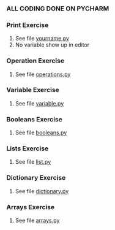 ### ALL CODING DONE ON PYCHARM
### Print Exercise
1) See file [yourname.py](https://github.com/meronalemu101/psych403/blob/main/Assignment2/yourname.py)
2) No variable show up in editor

### Operation Exercise
1) See file [operations.py](https://github.com/meronalemu101/psych403/blob/main/Assignment2/operations.py)

### Variable Exercise
1) See file [variable.py](https://github.com/meronalemu101/psych403/blob/main/Assignment2/variables.py)

### Booleans Exercise
1) See file [booleans.py](https://github.com/meronalemu101/psych403/blob/main/Assignment2/booleans.py)

### Lists Exercise
1) See file [list.py](https://github.com/meronalemu101/psych403/blob/main/Assignment2/lists.py)

### Dictionary Exercise
1) See file [dictionary.py](https://github.com/meronalemu101/psych403/blob/main/Assignment2/dictionary.py)

### Arrays Exercise
1) See file [arrays.py](https://github.com/meronalemu101/psych403/blob/main/Assignment2/arrays.py)

